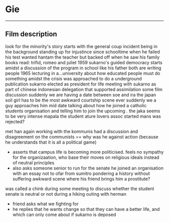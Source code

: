 # Gie
---
## Film description
look for the minority's story
starts with the general coup incident being in the background
standing up for injustince since schooltime when he failed his test 
wanted hantam the teacher but backed off when he saw his family
books read: trifid, romeo and juliet
1959 sukarno's guided democracy starts amidst a discussion of the program in school
like his father both are writing people 
1965 lecturing in a...university about how educated people must do something amidst the crisis
was approached to do a underground publication 
sukarno elected as president for life
meeting with sukarno as part of chinese indonesian delegation that supported assimilation
some film discussion 
suddenly we are having a date between soe and ira the japan soil girl
has to be the most awkward courtship scene ever
suddenly we a guy approaches him mid date talking about how he joined a catholic students organisation and telling him to join the upcoming . the jaka seems to be very intense
mapala the student ature lovers assoc started
mans was rejected?

met han again working with the kommunis
had a discussion and disagreement on the communists == why was he against action (because he understands that it is all a political game)
- asserts that campus life is becoming more politicised. feels no sympathy for the organizaation, who base their moves on religious ideals instead of neutral principles
- also asks someone senior to run for the senate
he joined an organisation with an essay not to ofar from sumitro
pondering a history without suffering 
awkward scene where his friend brings him a prostitute?

was called a chink during some meeting to discuss whether the student senate is neutral or not
during a hiking outing with herman
- friend asks what we fighting for
- he replies that he wants change so that they can have a better life, and which can only come about if sukarno is deposed
	- Interesting that he is so strongly against the leader but anti violence or politics
- doesnt want to be easily swayed, but an oak that stands firm

1 oktober 1965
curfew imposed due to the coup attempt
travelling w friends (sunarto) at night  w yossy and roesli
tries to tell han to hide his connections with PKI and come w him
side note herman is the student president haha
joins a demonstration led by UI...protesting against Sukarno?
- but the dmonstrations were led by the very violent anti pki student
made a mockery out of the politician

mother asks him why hes doing all this (third time someones asked him this movie)

sukarno made some changes but they were still not enough
suharto takes over one night

becomes a teacher?
suddenly theres a ladyd whos dad approves of him and she asks him out after the movie screening... and they kiss

his friend took on a indonesian name while he chose not to
some guy hands him a paper
some guy says sumitro wants to see him some day

got ignored by ira at the waterfallish place
now we with the 2nd female lead, we on a evening date

some confrontation with jaka -- about his ambition to stay in power doesnt corrupt his ideals 
2FL asks ira for counsel because she cant tell what he's thinking 
- 2FL name is sinta

gie met han's mother at an old folks home
hans mother said that he was taken away and she never heard about him again

on bali, many communist sympathisers were tortured and killed
- claimed the lives of 80k people

submits an article to the kompas paper and the ditor asks him if he knows where hes going with this (mass murder on bali)

now we on a giesinta date...both look distant shes sorry

government starts to clamp down on freedom of speech
- newspapers need a special license to continue publication
- Increased suspicions, hateful actions like calling for his death and people staring at him with a vicious look on the bus

Gie feels very troubled, ends up going to mount semeru
But he dies from inhaling poisonous fumes

#sea-history 